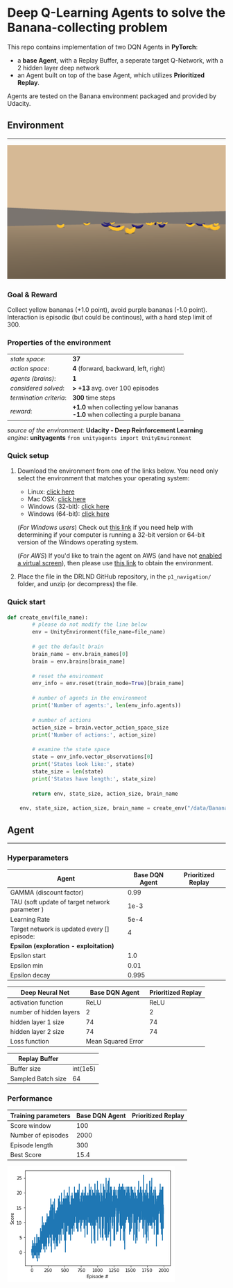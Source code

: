 # Deep Q-Learning Agents to solve the Banana-collecting problem

This repo contains implementation of two DQN Agents in __PyTorch__:
-  a __base Agent__, with a Replay Buffer, a seperate target Q-Network, with a 2 hidden layer deep network
- an Agent built on top of the base Agent, which utilizes __Prioritized Replay__.

Agents are tested on the Banana environment packaged and provided by Udacity.


## Environment
---
![Environment Screenshot](banana_screenshot.png)
### Goal & Reward
Collect yellow bananas (+1.0 point), avoid purple bananas (-1.0 point). Interaction is episodic (but could be continous), with a hard step limit of 300.

### Properties of the environment
|                |        | 
| -------------- | ------ |
| _state space_: | __37__ |
| _action space_: | __4__ (forward, backward, left, right) |
| _agents (brains)_: | __1__ |
| _considered solved_: | __> +13__ avg. over 100 episodes |
| _termination criteria_:| __300__ time steps | 
| _reward_:| __+1.0__ when collecting yellow bananas<br />__-1.0__ when collecting a purple banana|



_source of the environment:_ __Udacity - Deep Reinforcement Learning__
_engine_: __unityagents__ `from unityagents import UnityEnvironment`


### Quick setup

1. Download the environment from one of the links below.  You need only select the environment that matches your operating system:
    - Linux: [click here](https://s3-us-west-1.amazonaws.com/udacity-drlnd/P1/Banana/Banana_Linux.zip)
    - Mac OSX: [click here](https://s3-us-west-1.amazonaws.com/udacity-drlnd/P1/Banana/Banana.app.zip)
    - Windows (32-bit): [click here](https://s3-us-west-1.amazonaws.com/udacity-drlnd/P1/Banana/Banana_Windows_x86.zip)
    - Windows (64-bit): [click here](https://s3-us-west-1.amazonaws.com/udacity-drlnd/P1/Banana/Banana_Windows_x86_64.zip)
    
    (_For Windows users_) Check out [this link](https://support.microsoft.com/en-us/help/827218/how-to-determine-whether-a-computer-is-running-a-32-bit-version-or-64) if you need help with determining if your computer is running a 32-bit version or 64-bit version of the Windows operating system.

    (_For AWS_) If you'd like to train the agent on AWS (and have not [enabled a virtual screen](https://github.com/Unity-Technologies/ml-agents/blob/master/docs/Training-on-Amazon-Web-Service.md)), then please use [this link](https://s3-us-west-1.amazonaws.com/udacity-drlnd/P1/Banana/Banana_Linux_NoVis.zip) to obtain the environment.

2. Place the file in the DRLND GitHub repository, in the `p1_navigation/` folder, and unzip (or decompress) the file. 

### Quick start
```python
def create_env(file_name):
        # please do not modify the line below
        env = UnityEnvironment(file_name=file_name)

        # get the default brain
        brain_name = env.brain_names[0]
        brain = env.brains[brain_name]

        # reset the environment
        env_info = env.reset(train_mode=True)[brain_name]

        # number of agents in the environment
        print('Number of agents:', len(env_info.agents))

        # number of actions
        action_size = brain.vector_action_space_size
        print('Number of actions:', action_size)

        # examine the state space 
        state = env_info.vector_observations[0]
        print('States look like:', state)
        state_size = len(state)
        print('States have length:', state_size)
        
        return env, state_size, action_size, brain_name

    env, state_size, action_size, brain_name = create_env("/data/Banana_Linux_NoVis/Banana.x86_64") ## your path here
```


## Agent
---
### Hyperparameters

| Agent                                      | Base DQN Agent      | Prioritized Replay  |
|------------------------------------------------|-------|---|
| GAMMA (discount factor)                        | 0.99  |   |
| TAU (soft update of target network parameter ) | 1e-3  |   |
| Learning Rate                                  | 5e-4  |   |
| Target network is updated every [] episode:    | 4     |   |
| __Epsilon (exploration - exploitation)__          |       |   |
| Epsilon start                                  | 1.0   |   |
| Epsilon min                                    | 0.01  |   |
| Epsilon decay                                  | 0.995 |   |

| Deep Neural Net         | Base DQN Agent     | Prioritized Replay |
|-------------------------|--------------------|--------------------|
| activation function     | ReLU               | ReLU               |
| number of hidden layers | 2                  | 2                  |
| hidden layer 1 size     | 74                 | 74                 |
| hidden layer 2 size     | 74                 | 74                 |
| Loss function           | Mean Squared Error |                    |


| Replay Buffer |          |
|---------------|----------|
| Buffer size   | int(1e5) |
| Sampled Batch size    | 64       |




### Performance

| Training parameters | Base DQN Agent     | Prioritized Replay|
|---------------------|------|-|
| Score window        | 100  | |
| Number of episodes  | 2000 ||
| Episode length      | 300  ||
| Best Score          | 15.4 ||

![Score to number of episodes](performance_100_2000_300_dqn_base.png)

